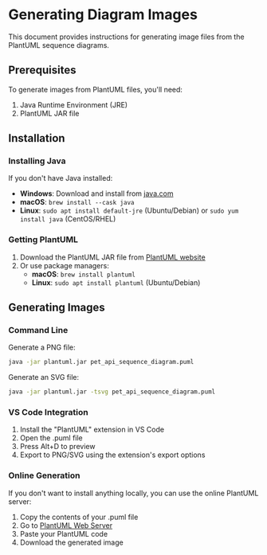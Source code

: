 # Generating Diagram Images

This document provides instructions for generating image files from the PlantUML sequence diagrams.

## Prerequisites

To generate images from PlantUML files, you'll need:

1. Java Runtime Environment (JRE)
2. PlantUML JAR file

## Installation

### Installing Java

If you don't have Java installed:

- **Windows**: Download and install from [java.com](https://www.java.com/download/)
- **macOS**: `brew install --cask java`
- **Linux**: `sudo apt install default-jre` (Ubuntu/Debian) or `sudo yum install java` (CentOS/RHEL)

### Getting PlantUML

1. Download the PlantUML JAR file from [PlantUML website](https://plantuml.com/download)
2. Or use package managers:
   - **macOS**: `brew install plantuml`
   - **Linux**: `sudo apt install plantuml` (Ubuntu/Debian)

## Generating Images

### Command Line

Generate a PNG file:

```bash
java -jar plantuml.jar pet_api_sequence_diagram.puml
```

Generate an SVG file:

```bash
java -jar plantuml.jar -tsvg pet_api_sequence_diagram.puml
```

### VS Code Integration

1. Install the "PlantUML" extension in VS Code
2. Open the .puml file
3. Press Alt+D to preview
4. Export to PNG/SVG using the extension's export options

### Online Generation

If you don't want to install anything locally, you can use the online PlantUML server:

1. Copy the contents of your .puml file
2. Go to [PlantUML Web Server](http://www.plantuml.com/plantuml/uml/)
3. Paste your PlantUML code
4. Download the generated image
